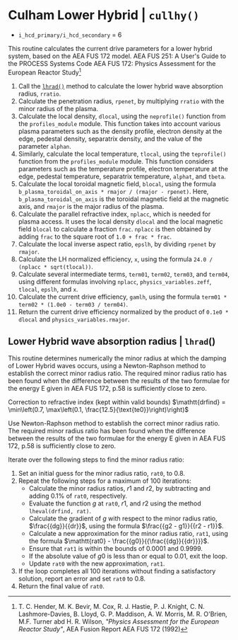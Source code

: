 # Culham Lower Hybrid | `cullhy()`

- `i_hcd_primary/i_hcd_secondary` = 6

This routine calculates the current drive parameters for a
lower hybrid system, based on the AEA FUS 172 model.
AEA FUS 251: A User's Guide to the PROCESS Systems Code
AEA FUS 172: Physics Assessment for the European Reactor Study[^1]

1. Call the [`lhrad()`](#lower-hybrid-wave-absorption-radius--lhrad) method to calculate the lower hybrid wave absorption radius, `rratio`.
2. Calculate the penetration radius, `rpenet`, by multiplying `rratio` with the minor radius of the plasma.
3. Calculate the local density, `dlocal`, using the `neprofile()` function from the `profiles_module` module. This function takes into account various plasma parameters such as the density profile, electron density at the edge, pedestal density, separatrix density, and the value of the parameter `alphan`.
4. Similarly, calculate the local temperature, `tlocal`, using the `teprofile()` function from the `profiles_module` module. This function considers parameters such as the temperature profile, electron temperature at the edge, pedestal temperature, separatrix temperature, `alphat`, and `tbeta`.
5. Calculate the local toroidal magnetic field, `blocal`, using the formula `b_plasma_toroidal_on_axis * rmajor / (rmajor - rpenet)`. Here, `b_plasma_toroidal_on_axis` is the toroidal magnetic field at the magnetic axis, and `rmajor` is the major radius of the plasma.
6. Calculate the parallel refractive index, `nplacc`, which is needed for plasma access. It uses the local density `dlocal` and the local magnetic field `blocal` to calculate a fraction `frac`. `nplacc` is then obtained by adding `frac` to the square root of `1.0 + frac * frac`.
7. Calculate the local inverse aspect ratio, `epslh`, by dividing `rpenet` by `rmajor`.
8. Calculate the LH normalized efficiency, `x`, using the formula `24.0 / (nplacc * sqrt(tlocal))`.
9. Calculate several intermediate terms, `term01`, `term02`, `term03`, and `term04`, using different formulas involving `nplacc`, `physics_variables.zeff`, `tlocal`, `epslh`, and `x`.
10. Calculate the current drive efficiency, `gamlh`, using the formula `term01 * term02 * (1.0e0 - term03 / term04)`.
11. Return the current drive efficiency normalized by the product of `0.1e0 * dlocal` and `physics_variables.rmajor`.

[^1]: T. C. Hender, M. K. Bevir, M. Cox, R. J. Hastie, P. J. Knight, C. N. Lashmore-Davies, B. Lloyd, G. P. Maddison, A. W. Morris, M. R. O'Brien, M.F. Turner abd H. R. Wilson, *"Physics Assessment for the European Reactor Study"*, AEA Fusion Report AEA FUS 172 (1992)

## Lower Hybrid wave absorption radius | `lhrad`()

This routine determines numerically the minor radius at which the damping of Lower Hybrid waves occurs, using a Newton-Raphson method to establish the correct minor radius ratio. The required minor radius ratio has been found when the difference between the results of the two formulae for the energy E given in AEA FUS 172, p.58 is sufficiently close to zero.

Correction to refractive index (kept within valid bounds)
  $\mathtt{drfind} = \min\left(0.7, \max\left(0.1, \frac{12.5}{\text{te0}}\right)\right)$

Use Newton-Raphson method to establish the correct minor radius ratio. The required minor radius ratio has been found when the difference between the results of the two formulae for the energy E given in AEA FUS 172, p.58 is sufficiently close to zero.

Iterate over the following steps to find the minor radius ratio:

1. Set an initial guess for the minor radius ratio, $\mathtt{rat0}$, to 0.8.
2. Repeat the following steps for a maximum of 100 iterations:
    - Calculate the minor radius ratios, $r1$ and $r2$, by subtracting and adding 0.1% of $\mathtt{rat0}$, respectively.
    - Evaluate the function $g$ at $\mathtt{rat0}$, $r1$, and $r2$ using the method `lheval(drfind, rat)`.
    - Calculate the gradient of $g$ with respect to the minor radius ratio, $\frac{{dg}}{{dr}}$, using the formula $\frac{{g2 - g1}}{{r2 - r1}}$.
    - Calculate a new approximation for the minor radius ratio, $\mathtt{rat1}$, using the formula $\mathtt{rat0} - \frac{{g0}}{{\frac{{dg}}{{dr}}}}$.
    - Ensure that $\mathtt{rat1}$ is within the bounds of 0.0001 and 0.9999.
    - If the absolute value of $g0$ is less than or equal to 0.01, exit the loop.
    - Update $\mathtt{rat0}$ with the new approximation, $\mathtt{rat1}$.
3. If the loop completes all 100 iterations without finding a satisfactory solution, report an error and set $\mathtt{rat0}$ to 0.8.
4. Return the final value of $\mathtt{rat0}$.
